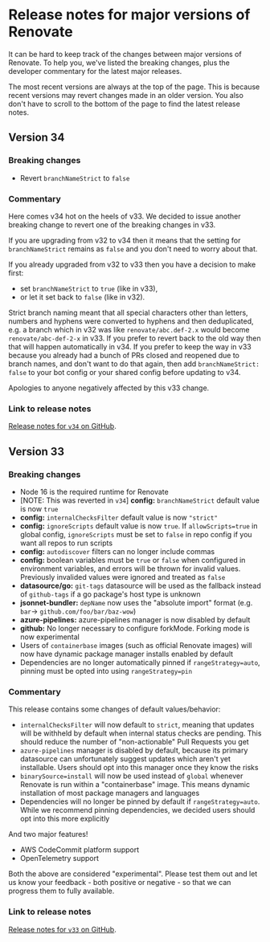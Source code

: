 # Release notes for major versions of Renovate

It can be hard to keep track of the changes between major versions of Renovate.
To help you, we've listed the breaking changes, plus the developer commentary for the latest major releases.

The most recent versions are always at the top of the page.
This is because recent versions may revert changes made in an older version.
You also don't have to scroll to the bottom of the page to find the latest release notes.

## Version 34

### Breaking changes

- Revert `branchNameStrict` to `false`

### Commentary

Here comes v34 hot on the heels of v33.
We decided to issue another breaking change to revert one of the breaking changes in v33.

If you are upgrading from v32 to v34 then it means that the setting for `branchNameStrict` remains as `false` and you don't need to worry about that.

If you already upgraded from v32 to v33 then you have a decision to make first:

- set `branchNameStrict` to `true` (like in v33),
- or let it set back to `false` (like in v32).

Strict branch naming meant that all special characters other than letters, numbers and hyphens were converted to hyphens and then deduplicated, e.g. a branch which in v32 was like `renovate/abc.def-2.x` would become `renovate/abc-def-2-x` in v33.
If you prefer to revert back to the old way then that will happen automatically in v34.
If you prefer to keep the way in v33 because you already had a bunch of PRs closed and reopened due to branch names, and don't want to do that again, then add `branchNameStrict: false` to your bot config or your shared config before updating to v34.

Apologies to anyone negatively affected by this v33 change.

### Link to release notes

[Release notes for `v34` on GitHub](https://github.com/renovatebot/renovate/releases/tag/34.0.0).

## Version 33

### Breaking changes

- Node 16 is the required runtime for Renovate
- [NOTE: This was reverted in `v34`] **config:** `branchNameStrict` default value is now `true`
- **config:** `internalChecksFilter` default value is now `"strict"`
- **config:** `ignoreScripts` default value is now `true`. If `allowScripts=true` in global config, `ignoreScripts` must be set to `false` in repo config if you want all repos to run scripts
- **config:** `autodiscover` filters can no longer include commas
- **config:** boolean variables must be `true` or `false` when configured in environment variables, and errors will be thrown for invalid values. Previously invalided values were ignored and treated as `false`
- **datasource/go:** `git-tags` datasource will be used as the fallback instead of `github-tags` if a go package's host type is unknown
- **jsonnet-bundler:** `depName` now uses the "absolute import" format (e.g. `bar`-> `github.com/foo/bar/baz-wow`)
- **azure-pipelines:** azure-pipelines manager is now disabled by default
- **github:** No longer necessary to configure forkMode. Forking mode is now experimental
- Users of `containerbase` images (such as official Renovate images) will now have dynamic package manager installs enabled by default
- Dependencies are no longer automatically pinned if `rangeStrategy=auto`, pinning must be opted into using `rangeStrategy=pin`

### Commentary

This release contains some changes of default values/behavior:

- `internalChecksFilter` will now default to `strict`, meaning that updates will be withheld by default when internal status checks are pending. This should reduce the number of "non-actionable" Pull Requests you get
- `azure-pipelines` manager is disabled by default, because its primary datasource can unfortunately suggest updates which aren't yet installable. Users should opt into this manager once they know the risks
- `binarySource=install` will now be used instead of `global` whenever Renovate is run within a "containerbase" image. This means dynamic installation of most package managers and languages
- Dependencies will no longer be pinned by default if `rangeStrategy=auto`. While we recommend pinning dependencies, we decided users should opt into this more explicitly

And two major features!

- AWS CodeCommit platform support
- OpenTelemetry support

Both the above are considered "experimental".
Please test them out and let us know your feedback - both positive or negative - so that we can progress them to fully available.

### Link to release notes

[Release notes for `v33` on GitHub](https://github.com/renovatebot/renovate/releases/tag/33.0.0).
